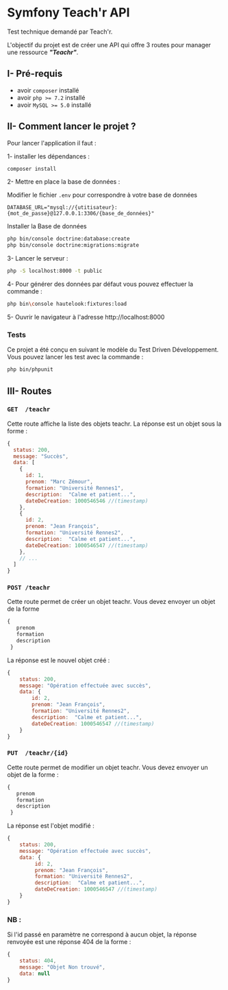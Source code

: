 # Symfony Teach'r API

Test technique demandé par Teach'r.

L'objectif du projet est de créer une API qui offre 3 routes pour manager
une ressource ***"Teachr"***.

## I- Pré-requis

- avoir `composer` installé
- avoir `php >= 7.2` installé
- avoir `MySQL >= 5.0` installé

## II- Comment lancer le projet ?

Pour lancer l'application il faut : 

1- installer les dépendances :

```bash
composer install 
```

2- Mettre en place la base de données :

Modifier le fichier `.env` pour correspondre à votre base de données 

```dotenv
DATABASE_URL="mysql://{utitisateur}:{mot_de_passe}@127.0.0.1:3306/{base_de_données}"
```

Installer la Base de données

```bash
php bin/console doctrine:database:create
php bin/console doctrine:migrations:migrate
```

3- Lancer le serveur :

```bash
php -S localhost:8000 -t public
```

4- Pour générer des données par défaut vous pouvez effectuer la commande : 

```bash
php bin\console hautelook:fixtures:load
```


5- Ouvrir le navigateur à l'adresse http://localhost:8000

### Tests

Ce projet a été conçu en suivant le modèle du Test Driven Développement.
Vous pouvez lancer les test avec la commande :

```bash
php bin/phpunit
```

## III- Routes


### `GET  /teachr` 

Cette route affiche la liste des objets teachr.
La réponse est un objet sous la forme :

```js
{
  status: 200,
  message: "Succès",
  data: [
    {  
      id: 1,   
      prenom: "Marc Zémour",
      formation: "Université Rennes1",   
      description:  "Calme et patient...",
      dateDeCreation: 1000546546 //(timestamp)
    },
    {  
      id: 2,   
      prenom: "Jean François",
      formation: "Université Rennes2",   
      description:  "Calme et patient...",
      dateDeCreation: 1000546547 //(timestamp)
    }, 
    // ...
  ]
}
 ```
### `POST /teachr` 

Cette route permet de créer un objet teachr.
Vous devez envoyer un objet de la forme
```js
{  
   prenom
   formation   
   description
 }
 ```

La réponse est le nouvel objet créé : 
```js
{
    status: 200,
    message: "Opération effectuée avec succès",
    data: {  
        id: 2,   
        prenom: "Jean François",
        formation: "Université Rennes2",   
        description:  "Calme et patient...",
        dateDeCreation: 1000546547 //(timestamp)
    } 
}
```

### `PUT  /teachr/{id}` 

Cette route permet de modifier un objet teachr.
Vous devez envoyer un objet de la forme :

```js
{  
   prenom
   formation   
   description
 }
 ```

La réponse est l'objet modifié : 
```js
{
    status: 200,
    message: "Opération effectuée avec succès",
    data: {  
         id: 2,   
         prenom: "Jean François",
         formation: "Université Rennes2",   
         description:  "Calme et patient...",
         dateDeCreation: 1000546547 //(timestamp)
    } 
}
```

### NB :
Si l'id passé en paramètre ne correspond à aucun objet, la réponse renvoyée est une réponse 404 de la forme :
```js
{
    status: 404,
    message: "Objet Non trouvé",
    data: null
}
```